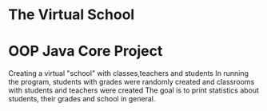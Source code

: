 # The Virtual School
# OOP Java Core Project
Creating a virtual "school" with classes,teachers and students
In running the program, students with grades were randomly created and classrooms with students and teachers were created
The goal is to print statistics about students, their grades and school in general.
